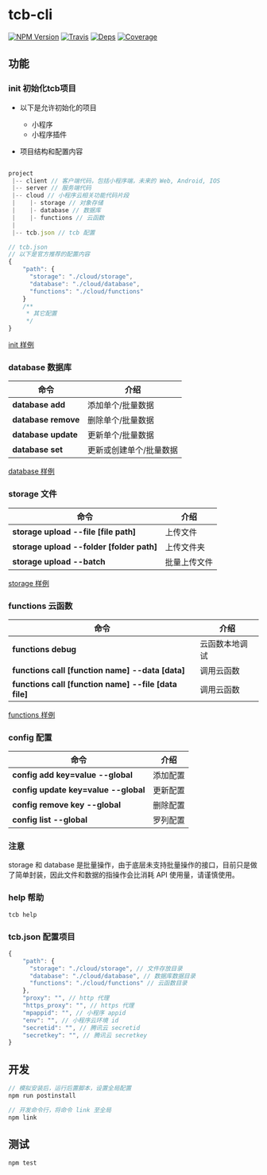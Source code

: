 # tcb-cli

[![NPM Version](https://img.shields.io/npm/v/tcb-cli.svg?style=flat)](https://www.npmjs.com/package/tcb-cli)
[![Travis](https://img.shields.io/travis/tencentcloudbase/tcb-cli.svg)](https://travis-ci.org/tencentcloudbase/tcb-cli)
[![Deps](https://david-dm.org/tencentcloudbase/tcb-cli.svg)](https://img.shields.io/tencentcloudbase/tcb-cli)
[![Coverage](https://img.shields.io/coveralls/tencentcloudbase/tcb-cli.svg)](https://coveralls.io/github/tencentcloudbase/tcb-cli)


## 功能

### init 初始化tcb项目

* 以下是允许初始化的项目
    - 小程序
    - 小程序插件

* 项目结构和配置内容

```javascript

project 
 |-- client // 客户端代码，包括小程序端，未来的 Web, Android, IOS
 |-- server // 服务端代码
 |-- cloud // 小程序云相关功能代码片段
 |    |- storage // 对象存储
 |    |- database // 数据库
 |    |- functions // 云函数
 |
 |-- tcb.json // tcb 配置

// tcb.json
// 以下是官方推荐的配置内容
{
    "path": {
      "storage": "./cloud/storage",
      "database": "./cloud/database",
      "functions": "./cloud/functions"
    }
    /**
     * 其它配置
     */
}
```
[init 样例](./docs/init.md)

### database 数据库

| 命令 | 介绍
| --- | ---
| **database add** | 添加单个/批量数据
| **database remove** | 删除单个/批量数据
| **database update** | 更新单个/批量数据
| **database set** | 更新或创建单个/批量数据

[database 样例](./docs/database.md)

### storage 文件

| 命令 | 介绍
| --- | ---
| **storage upload --file [file path]** | 上传文件
| **storage upload --folder [folder path]** | 上传文件夹
| **storage upload --batch** | 批量上传文件

[storage 样例](./docs/database.md)

### functions 云函数

| 命令 | 介绍
| --- | ---
| **functions debug** | 云函数本地调试
| **functions call [function name] --data [data]** | 调用云函数
| **functions call [function name] --file [data file]** | 调用云函数

[functions 样例](./docs/functions.md)

### config 配置

| 命令 | 介绍
| --- | ---
| **config add key=value --global** | 添加配置
| **config update key=value --global** | 更新配置
| **config remove key --global** | 删除配置
| **config list --global** | 罗列配置

### 注意
storage 和 database 是批量操作，由于底层未支持批量操作的接口，目前只是做了简单封装，因此文件和数据的指操作会比消耗 API 使用量，请谨慎使用。

### help 帮助

```javascript
tcb help
```

### tcb.json 配置项目

```javascript
{
    "path": {
      "storage": "./cloud/storage", // 文件存放目录
      "database": "./cloud/database", // 数据库数据目录
      "functions": "./cloud/functions" // 云函数目录
    },
    "proxy": "", // http 代理
    "https_proxy": "", // https 代理
    "mpappid": "", // 小程序 appid
    "env": "", // 小程序云环境 id
    "secretid": "", // 腾讯云 secretid
    "secretkey": "", // 腾讯云 secretkey
}
```

## 开发

```javascript
// 模拟安装后，运行后置脚本，设置全局配置
npm run postinstall

// 开发命令行，将命令 link 至全局
npm link
```

## 测试
```javascript
npm test
```

